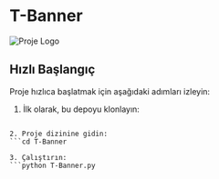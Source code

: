 # T-Banner
![Proje Logo](https://ibb.co/WGfy5Ts)

## Hızlı Başlangıç

Proje hızlıca başlatmak için aşağıdaki adımları izleyin:

1. İlk olarak, bu depoyu klonlayın:
 ```git clone https://github.com/coderfenrir/T-Banner

2. Proje dizinine gidin:
```cd T-Banner

3. Çalıştırın:
```python T-Banner.py
